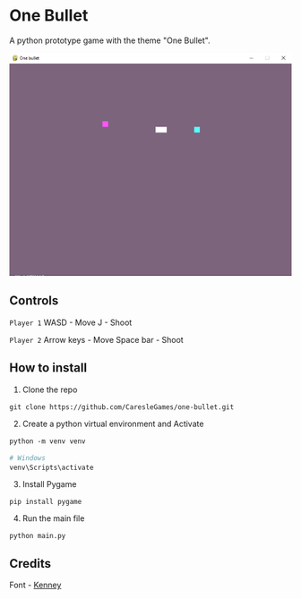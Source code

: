 # One Bullet

A python prototype game with the theme "One Bullet".

![](./game.png)

## Controls

`Player 1`
WASD - Move
J - Shoot

`Player 2`
Arrow keys - Move
Space bar - Shoot

## How to install

1. Clone the repo
```
git clone https://github.com/CaresleGames/one-bullet.git
```

2. Create a python virtual environment and Activate
```
python -m venv venv
```

```bash
# Windows
venv\Scripts\activate
```

3. Install Pygame
```
pip install pygame
```

4. Run the main file
```
python main.py
```

## Credits

Font - [Kenney](https://www.kenney.nl)